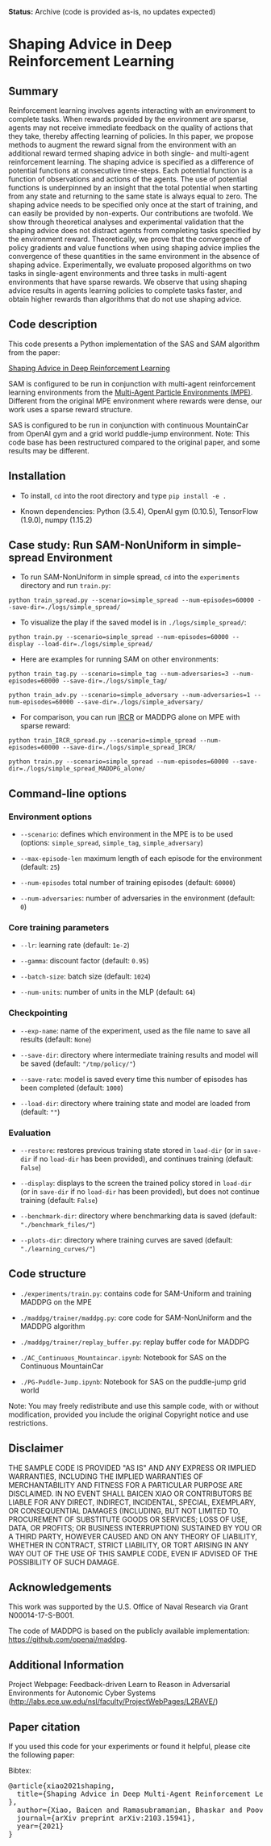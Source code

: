 **Status:** Archive (code is provided as-is, no updates expected)

# Shaping Advice in Deep Reinforcement Learning

## Summary

Reinforcement learning involves agents interacting with an environment to complete tasks. When rewards provided by the environment are sparse, agents may not receive immediate
feedback on the quality of actions that they take, thereby affecting learning of policies. In this paper, we propose methods to augment the reward signal from the environment with an additional reward termed shaping advice in both single- and multi-agent reinforcement learning. The shaping advice is specified as a difference of potential functions at consecutive time-steps. Each potential function is a function of observations and actions of the agents. The use of potential functions is underpinned by an insight that the total potential when starting from any state and returning to the same state is always equal to zero. The shaping advice needs to be specified only once at the start of training, and can easily be provided by non-experts. Our contributions are twofold. We show through theoretical analyses and experimental validation that the shaping advice does not distract agents from completing tasks specified by the environment reward. Theoretically, we prove that the convergence of policy gradients and value functions when using shaping advice implies the convergence of these quantities in the same environment in the absence of shaping advice. Experimentally, we evaluate proposed algorithms on two tasks in single-agent environments and three tasks in multi-agent environments that have sparse rewards. We observe that using shaping advice results in agents learning policies to complete tasks faster, and obtain higher rewards than algorithms that do not use shaping advice.

## Code description

This code presents a Python implementation of the SAS and SAM algorithm from the paper: 

[Shaping Advice in Deep Reinforcement Learning](https://arxiv.org/abs/2103.15941)
<!-- [Multi-Agent Actor-Critic for Mixed Cooperative-Competitive Environments](https://arxiv.org/pdf/1706.02275.pdf). -->
SAM is configured to be run in conjunction with multi-agent reinforcement learning environments from the
[Multi-Agent Particle Environments (MPE)](https://github.com/openai/multiagent-particle-envs).
Different from the original MPE environment where rewards were dense, our work uses a sparse reward structure.

SAS is configured to be run in conjunction with continuous MountainCar from OpenAI gym and a grid world puddle-jump environment.
Note: This code base has been restructured compared to the original paper, and some results may be different.

## Installation

- To install, `cd` into the root directory and type `pip install -e .`

- Known dependencies: Python (3.5.4), OpenAI gym (0.10.5), TensorFlow (1.9.0), numpy (1.15.2)

## Case study: Run SAM-NonUniform in simple-spread Environment

- To run SAM-NonUniform in simple spread, `cd` into the `experiments` directory and run `train.py`:

``python train_spread.py --scenario=simple_spread --num-episodes=60000 --save-dir=./logs/simple_spread/``

- To visualize the play if the saved model is in `./logs/simple_spread/`:

``python train.py --scenario=simple_spread --num-episodes=60000 --display --load-dir=./logs/simple_spread/``

- Here are examples for running SAM on other environments:

``python train_tag.py --scenario=simple_tag --num-adversaries=3 --num-episodes=60000 --save-dir=./logs/simple_tag/``

``python train_adv.py --scenario=simple_adversary --num-adversaries=1 --num-episodes=60000 --save-dir=./logs/simple_adversary/``

- For comparison, you can run [IRCR](https://arxiv.org/abs/2010.12718) or MADDPG alone on MPE with sparse reward:

``python train_IRCR_spread.py --scenario=simple_spread --num-episodes=60000 --save-dir=./logs/simple_spread_IRCR/``

``python train.py --scenario=simple_spread --num-episodes=60000 --save-dir=./logs/simple_spread_MADDPG_alone/``

## Command-line options

### Environment options

- `--scenario`: defines which environment in the MPE is to be used (options: `simple_spread`, `simple_tag`, `simple_adversary`)

- `--max-episode-len` maximum length of each episode for the environment (default: `25`)

- `--num-episodes` total number of training episodes (default: `60000`)

- `--num-adversaries`: number of adversaries in the environment (default: `0`)

### Core training parameters

- `--lr`: learning rate (default: `1e-2`)

- `--gamma`: discount factor (default: `0.95`)

- `--batch-size`: batch size (default: `1024`)

- `--num-units`: number of units in the MLP (default: `64`)

### Checkpointing

- `--exp-name`: name of the experiment, used as the file name to save all results (default: `None`)

- `--save-dir`: directory where intermediate training results and model will be saved (default: `"/tmp/policy/"`)

- `--save-rate`: model is saved every time this number of episodes has been completed (default: `1000`)

- `--load-dir`: directory where training state and model are loaded from (default: `""`)

### Evaluation

- `--restore`: restores previous training state stored in `load-dir` (or in `save-dir` if no `load-dir`
has been provided), and continues training (default: `False`)

- `--display`: displays to the screen the trained policy stored in `load-dir` (or in `save-dir` if no `load-dir`
has been provided), but does not continue training (default: `False`)

- `--benchmark-dir`: directory where benchmarking data is saved (default: `"./benchmark_files/"`)

- `--plots-dir`: directory where training curves are saved (default: `"./learning_curves/"`)

## Code structure

- `./experiments/train.py`: contains code for SAM-Uniform and training MADDPG on the MPE

- `./maddpg/trainer/maddpg.py`: core code for SAM-NonUniform and the MADDPG algorithm

- `./maddpg/trainer/replay_buffer.py`: replay buffer code for MADDPG

- `./AC_Continuous_Mountaincar.ipynb`: Notebook for SAS on the Continuous MountainCar

- `./PG-Puddle-Jump.ipynb`: Notebook for SAS on the puddle-jump grid world

Note: You may freely redistribute and use this sample code, with or without modification, provided you include the original Copyright notice and use restrictions.

## Disclaimer

THE SAMPLE CODE IS PROVIDED "AS IS" AND ANY EXPRESS OR IMPLIED WARRANTIES, INCLUDING THE IMPLIED WARRANTIES OF MERCHANTABILITY AND FITNESS FOR A PARTICULAR PURPOSE ARE DISCLAIMED. IN NO EVENT SHALL BAICEN XIAO OR CONTRIBUTORS BE LIABLE FOR ANY DIRECT, INDIRECT, INCIDENTAL, SPECIAL, EXEMPLARY, OR CONSEQUENTIAL DAMAGES (INCLUDING, BUT NOT LIMITED TO, PROCUREMENT OF SUBSTITUTE GOODS OR SERVICES; LOSS OF USE, DATA, OR PROFITS; OR BUSINESS INTERRUPTION) SUSTAINED BY YOU OR A THIRD PARTY, HOWEVER CAUSED AND ON ANY THEORY OF LIABILITY, WHETHER IN CONTRACT, STRICT LIABILITY, OR TORT ARISING IN ANY WAY OUT OF THE USE OF THIS SAMPLE CODE, EVEN IF ADVISED OF THE POSSIBILITY OF SUCH DAMAGE.

## Acknowledgements

This work was supported by the U.S. Office of Naval Research via Grant N00014-17-S-B001. 

The code of MADDPG is based on the publicly available implementation: https://github.com/openai/maddpg.

## Additional Information

Project Webpage: Feedback-driven Learn to Reason in Adversarial Environments for Autonomic Cyber Systems (http://labs.ece.uw.edu/nsl/faculty/ProjectWebPages/L2RAVE/)


## Paper citation

If you used this code for your experiments or found it helpful, please cite the following paper:

Bibtex:
<pre>
@article{xiao2021shaping,
  title={Shaping Advice in Deep Multi-Agent Reinforcement Learning
},
  author={Xiao, Baicen and Ramasubramanian, Bhaskar and Poovendran, Radha},
  journal={arXiv preprint arXiv:2103.15941},
  year={2021}
}
</pre>